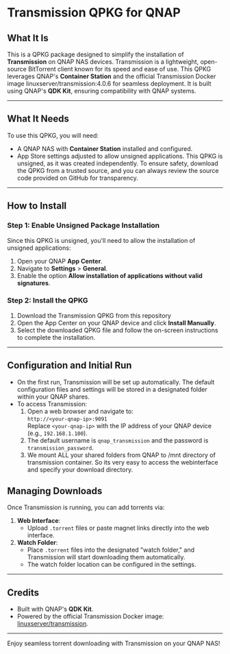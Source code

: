 # Transmission QPKG for QNAP

## What It Is

This is a QPKG package designed to simplify the installation of **Transmission** on QNAP NAS devices. Transmission is a lightweight, open-source BitTorrent client known for its speed and ease of use. This QPKG leverages QNAP's **Container Station** and the official Transmission Docker image linuxserver/transmission:4.0.6 for seamless deployment. It is built using QNAP's **QDK Kit**, ensuring compatibility with QNAP systems.

---

## What It Needs

To use this QPKG, you will need:

- A QNAP NAS with **Container Station** installed and configured.
- App Store settings adjusted to allow unsigned applications. This QPKG is unsigned, as it was created independently. To ensure safety, download the QPKG from a trusted source, and you can always review the source code provided on GitHub for transparency.

---

## How to Install

### Step 1: Enable Unsigned Package Installation

Since this QPKG is unsigned, you'll need to allow the installation of unsigned applications:

1. Open your QNAP **App Center**.
2. Navigate to **Settings** > **General**.
3. Enable the option **Allow installation of applications without valid signatures**.

### Step 2: Install the QPKG

1. Download the Transmission QPKG from this repository 
2. Open the App Center on your QNAP device and click **Install Manually**.
3. Select the downloaded QPKG file and follow the on-screen instructions to complete the installation.

---

## Configuration and Initial Run

- On the first run, Transmission will be set up automatically. The default configuration files and settings will be stored in a designated folder within your QNAP shares.
- To access Transmission:
  1. Open a web browser and navigate to:  
     `http://<your-qnap-ip>:9091`  
     Replace `<your-qnap-ip>` with the IP address of your QNAP device (e.g., `192.168.1.100`).
  2. The default username is `qnap_transmission` and the password is `transmission_password`.
  3. We mount ALL your shared folders from QNAP to /mnt directory of transmission container. So its very easy to access the webinterface and specify your download directory. 


## Managing Downloads

Once Transmission is running, you can add torrents via:

1. **Web Interface**:
   - Upload `.torrent` files or paste magnet links directly into the web interface.
2. **Watch Folder**:
   - Place `.torrent` files into the designated "watch folder," and Transmission will start downloading them automatically.
   - The watch folder location can be configured in the settings.

---

## Credits

- Built with QNAP's **QDK Kit**.
- Powered by the official Transmission Docker image: [linuxserver/transmission](https://hub.docker.com/r/linuxserver/transmission).

---

Enjoy seamless torrent downloading with Transmission on your QNAP NAS!

